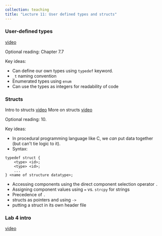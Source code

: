 ```yaml
---
collection: teaching
title: "Lecture 11: User defined types and structs"
---
```


### User-defined types
[video](https://youtu.be/uujZ4KSDA0A)

Optional reading: Chapter 7.7

Key ideas:
* Can define our own types using `typedef` keyword.
* `_t` naming convention
* Enumerated types using `enum`
* Can use the types as integers for readability of code

### Structs
Intro to  structs [video](https://youtu.be/V9dXeYfcVa4)
More on structs [video](https://youtu.be/6CsmXcQl61w)

Optional reading: 10.

Key ideas:
* In procedural programming language like C, we *can* put data together (but
	can't tie logic to it). 
* Syntax:
```
typedef struct {
	<type> <id>;
	<type> <id>;
	...
} <name of structure datatype>;
```
* Accessing components using the direct component selection operator `.` 
* Assigning component values using `=` vs. `strcpy` for strings
* Precedence of `.`
* structs as pointers and using `->` 
* putting a struct in its own header file

### Lab 4 intro

[video](https://youtu.be/8LDCCBVz0oU)
